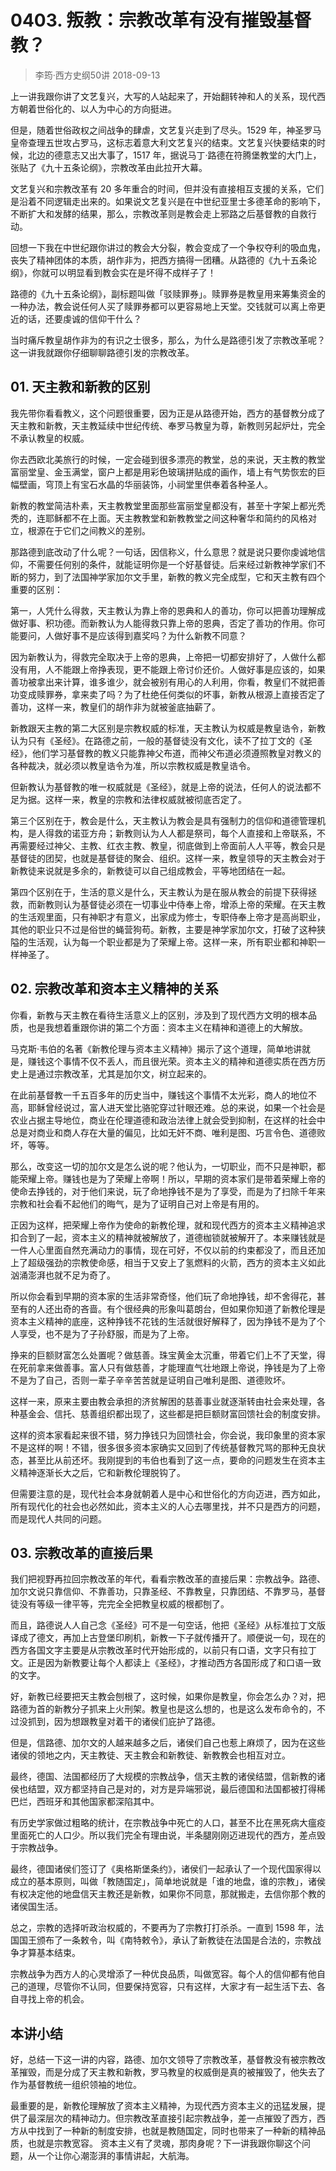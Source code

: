 # 0403. 叛教：宗教改革有没有摧毁基督教？
> 李筠·西方史纲50讲
2018-09-13

上一讲我跟你讲了文艺复兴，大写的人站起来了，开始翻转神和人的关系，现代西方朝着世俗化的、以人为中心的方向挺进。

但是，随着世俗政权之间战争的肆虐，文艺复兴走到了尽头。1529 年，神圣罗马皇帝查理五世攻占罗马，这标志着意大利文艺复兴的结束。文艺复兴快要结束的时候，北边的德意志又出大事了，1517 年，据说马丁·路德在符腾堡教堂的大门上，张贴了《九十五条论纲》，宗教改革由此拉开大幕。

文艺复兴和宗教改革有 20 多年重合的时间，但并没有直接相互支援的关系，它们是沿着不同逻辑走出来的。如果说文艺复兴是在中世纪亚里士多德革命的影响下，不断扩大和发酵的结果，那么，宗教改革则是教会走上邪路之后基督教的自救行动。

回想一下我在中世纪跟你讲过的教会大分裂，教会变成了一个争权夺利的吸血鬼，丧失了精神团体的本质，胡作非为，把西方搞得一团糟。从路德的《九十五条论纲》，你就可以明显看到教会实在是坏得不成样子了！

路德的《九十五条论纲》，副标题叫做「驳赎罪券」。赎罪券是教皇用来筹集资金的一种办法，教会说任何人买了赎罪券都可以更容易地上天堂。交钱就可以离上帝更近的话，还要虔诚的信仰干什么？

当时痛斥教皇胡作非为的有识之士很多，那么，为什么是路德引发了宗教改革呢？这一讲我就跟你仔细聊聊路德引发的宗教改革。

## 01. 天主教和新教的区别

我先带你看看教义，这个问题很重要，因为正是从路德开始，西方的基督教分成了天主教和新教，天主教延续中世纪传统、奉罗马教皇为尊，新教则另起炉灶，完全不承认教皇的权威。

你去西欧北美旅行的时候，一定会碰到很多漂亮的教堂，总的来说，天主教的教堂富丽堂皇、金玉满堂，窗户上都是用彩色玻璃拼贴成的画作，墙上有气势恢宏的巨幅壁画，穹顶上有宝石水晶的华丽装饰，小祠堂里供奉着各种圣人。

新教的教堂简洁朴素，天主教教堂里面那些富丽堂皇都没有，甚至十字架上都光秃秃的，连耶稣都不在上面。天主教教堂和新教教堂之间这种奢华和简约的风格对立，根源在于它们之间教义的差别。

那路德到底改动了什么呢？一句话，因信称义，什么意思？就是说只要你虔诚地信仰，不需要任何别的条件，就能证明你是一个好基督徒。后来经过新教神学家们不断的努力，到了法国神学家加尔文手里，新教的教义完全成型，它和天主教有四个重要的区别：

第一，人凭什么得救，天主教认为靠上帝的恩典和人的善功，你可以把善功理解成做好事、积功德。而新教认为人能得救只靠上帝的恩典，否定了善功的作用。你可能要问，人做好事不是应该得到嘉奖吗？为什么新教不同意？

因为新教认为，得救完全取决于上帝的恩典，上帝把一切都安排好了，人做什么都没有用，人不能跟上帝挣表现，更不能跟上帝讨价还价。人做好事是应该的，如果善功被拿出来计算，谁多谁少，就会被别有用心的人利用，你看，教皇们不就把善功变成赎罪券，拿来卖了吗？为了杜绝任何类似的坏事，新教从根源上直接否定了善功，这样一来，教皇们的胡作非为就被釜底抽薪了。

新教跟天主教的第二大区别是宗教权威的标准，天主教认为权威是教皇诰令，新教认为只有《圣经》。在路德之前，一般的基督徒没有文化，读不了拉丁文的《圣经》，他们学习基督教的教义只能靠神父布道，而神父布道必须遵照教皇对教义的各种裁决，就必须以教皇诰令为准，所以宗教权威是教皇诰令。

但新教认为基督教的唯一权威就是《圣经》，就是上帝的说法，任何人的说法都不足为据。这样一来，教皇的宗教和法律权威就被彻底否定了。

第三个区别在于，教会是什么，天主教认为教会是具有强制力的信仰和道德管理机构，是人得救的诺亚方舟；新教则认为人人都是祭司，每个人直接和上帝联系，不再需要经过神父、主教、红衣主教、教皇，彻底做到上帝面前人人平等，教会只是基督徒的团契，也就是基督徒的聚会、组织。这样一来，教皇领导的天主教会对于新教徒来说就是多余的，新教徒可以自己组成教会，平等地团结在一起。

第四个区别在于，生活的意义是什么，天主教认为是在服从教会的前提下获得拯救，而新教则认为基督徒必须在一切事业中侍奉上帝，增添上帝的荣耀。在天主教的生活观里面，只有神职才有意义，出家成为修士，专职侍奉上帝才是高尚职业，其他的职业只不过是俗世的蝇营狗苟。新教，主要是神学家加尔文，打破了这种狭隘的生活观，认为每一个职业都是为了荣耀上帝。这样一来，所有职业都和神职一样神圣了。

## 02. 宗教改革和资本主义精神的关系

你看，新教与天主教在看待生活意义上的区别，涉及到了现代西方文明的根本品质，也是我想着重跟你讲的第二个方面：资本主义在精神和道德上的大解放。

马克斯·韦伯的名著《新教伦理与资本主义精神》揭示了这个道理，简单地讲就是，赚钱这个事情不仅不丢人，而且很光荣。资本主义的精神和道德实质在西方历史上是通过宗教改革，尤其是加尔文，树立起来的。

在此前基督教一千五百多年的历史当中，赚钱这个事情不太光彩，商人的地位不高，耶稣曾经说过，富人进天堂比骆驼穿过针眼还难。总的来说，如果一个社会是农业占据主导地位，商业在伦理道德和政治法律上就会受到抑制，在这样的社会中总是对商业和商人存在大量的偏见，比如无奸不商、唯利是图、巧言令色、道德败坏，等等。

那么，改变这一切的加尔文是怎么说的呢？他认为，一切职业，而不只是神职，都能荣耀上帝。赚钱也是为了荣耀上帝啊！所以，早期的资本家们是带着荣耀上帝的使命去挣钱的，对于他们来说，玩了命地挣钱不是为了享受，而是为了扫除千年来宗教和社会看不起他们的晦气，是为了证明自己对上帝是有用的。

正因为这样，把荣耀上帝作为使命的新教伦理，就和现代西方的资本主义精神追求扣合到了一起，资本主义的精神就被解放了，道德枷锁就被解开了。本来赚钱就是一件人心里面自然充满动力的事情，现在可好，不仅以前的约束都没了，而且还加上了超级强劲的宗教使命感，相当于又安上了氢燃料的火箭，西方的资本主义如此汹涌澎湃也就不足为奇了。

所以你会看到早期的资本家的生活非常奇怪，他们玩了命地挣钱，却不舍得花，甚至有的人还出奇的吝啬。有个很经典的形象叫葛朗台，但如果你知道了新教伦理是资本主义精神的底座，这种挣钱不花钱的生活就很好解释了，因为挣钱不是为了个人享受，也不是为了子孙舒服，而是为了上帝。

挣来的巨额财富怎么处置呢？做慈善。珠宝黄金太沉重，带着它们上不了天堂，得在死前拿来做善事。富人只有做慈善，才能理直气壮地跟上帝说，挣钱是为了上帝不是为了自己，否则一辈子辛辛苦苦就是证明自己唯利是图、道德败坏。

这样一来，原来主要由教会承担的济贫解困的慈善事业就逐渐转由社会来处理，各种基金会、信托、慈善组织都出现了，这些都是把巨额财富回馈社会的制度安排。

这样的资本家看起来很不错，努力挣钱只为回馈社会，你会说，我印象里的资本家不是这样的啊！不错，很多很多资本家确实又回到了传统基督教咒骂的那种无良状态，甚至比从前还坏。我刚提到的韦伯也看到了这一点，要命的问题发生在资本主义精神逐渐长大之后，它和新教伦理脱钩了。

但需要注意的是，现代社会本身就朝着人是中心和世俗化的方向迈进，西方如此，所有现代化的社会也必然如此，资本主义的人心去哪里找，并不只是西方的问题，而是现代人共同的问题。

## 03. 宗教改革的直接后果

我们把视野再拉回宗教改革的年代，看看宗教改革的直接后果：宗教战争。路德、加尔文说只靠信仰、不靠善功，只靠圣经、不靠教皇，只靠团结、不靠罗马，基督徒没有等级一律平等，完完全全把教皇权威的根都刨了。

而且，路德说人人自己念《圣经》可不是一句空话，他把《圣经》从标准拉丁文版译成了德文，再加上古登堡印刷机，新教一下子就传播开了。顺便说一句，现在的西方各国文字主要是从宗教改革时代开始形成的，以前只有口语，文字只有拉丁文。正是因为新教要让每个人都读上《圣经》，才推动西方各国形成了和口语一致的文字。

好，新教已经要把天主教会刨根了，这时候，如果你是教皇，你会怎么办？对，把路德为首的新教分子抓来上火刑架。教皇也是这么想的，也是这么发布命令的，不过没抓到，因为想跟教皇对着干的诸侯们庇护了路德。

但是，信路德、加尔文的人越来越多之后，诸侯们自己也惹上麻烦了，因为在这些诸侯的领地之内，天主教徒、天主教会和新教徒、新教教会也相互对立。

最终，德国、法国都经历了大规模的宗教战争，信天主教的诸侯结盟，信新教的诸侯也结盟，双方都坚持自己是对的，对方是异端邪说，最后德国和法国都被打得稀巴烂，西班牙和其他国家都深陷其中。

有历史学家做过粗略的统计，在宗教战争中死亡的人口，甚至不比在黑死病大瘟疫里面死亡的人口少。所以我们完全有理由说，半条腿刚刚迈进现代的西方，差点毁于宗教战争。

最终，德国诸侯们签订了《奥格斯堡条约》，诸侯们一起承认了一个现代国家得以成立的基本原则，叫做「教随国定」，简单地说就是「谁的地盘，谁的宗教」，诸侯有权决定他的地盘信天主教还是新教，如果你不同意，那就搬走，去信你那个教的诸侯国生活。

总之，宗教的选择听政治权威的，不要再为了宗教打打杀杀。一直到 1598 年，法国国王颁布了一条敕令，叫《南特敕令》，承认了新教徒在法国是合法的，宗教战争才算基本结束。

宗教战争为西方人的心灵增添了一种优良品质，叫做宽容。每个人的信仰都有他自己的道理，尽管你不认同，但要保持宽容，只有这样，大家才有一起生活下去、各自寻找上帝的机会。

## 本讲小结

好，总结一下这一讲的内容，路德、加尔文领导了宗教改革，基督教没有被宗教改革摧毁，而是分成了天主教和新教，罗马教皇的权威倒是真的被摧毁了，他失去了作为基督教统一组织领袖的地位。

最重要的是，新教伦理解放了资本主义精神，为现代西方资本主义的迅猛发展，提供了最深层次的精神动力。但宗教改革直接引起宗教战争，差一点摧毁了西方，西方从中找到了一种新的制度安排，也就是教随国定，同时也带来了一种新的精神品质，也就是宗教宽容。
资本主义有了灵魂，那肉身呢？下一讲我跟你聊这个问题，从一个让你心潮澎湃的事情讲起，大航海。

